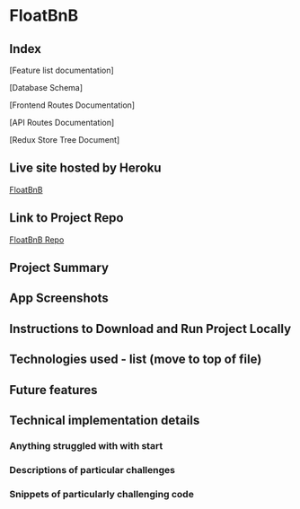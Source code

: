 # FloatBnB

## Index

[Feature list documentation]

[Database Schema]

[Frontend Routes Documentation]

[API Routes Documentation]

[Redux Store Tree Document]

## Live site hosted by Heroku

[FloatBnB](https://floatbnb.herokuapp.com/)

## Link to Project Repo

[FloatBnB Repo](https://github.com/mipresley23/FloatBnB)

## Project Summary

## App Screenshots

## Instructions to Download and Run Project Locally

## Technologies used - list (move to top of file)

## Future features

## Technical implementation details

### Anything struggled with with start

### Descriptions of particular challenges

### Snippets of particularly challenging code
